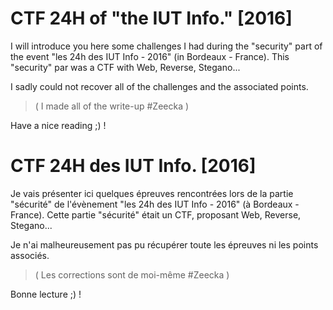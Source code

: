 # CTF 24H of "the IUT Info." [2016]

I will introduce you here some challenges I had during the "security" part of the event "les 24h des IUT Info - 2016" (in Bordeaux - France).
This "security" par was a CTF with Web, Reverse, Stegano... 

I sadly could not recover all of the challenges and the associated points.

>( I made all of the write-up #Zeecka )

Have a nice reading ;) !

# CTF 24H des IUT Info. [2016]

Je vais présenter ici quelques épreuves rencontrées lors de la partie "sécurité" de l'évènement "les 24h des IUT Info - 2016" (à Bordeaux - France).
Cette partie "sécurité" était un CTF, proposant Web, Reverse, Stegano... 

Je n'ai malheureusement pas pu récupérer toute les épreuves ni les points associés.

>( Les corrections sont de moi-même #Zeecka )

Bonne lecture ;) !
